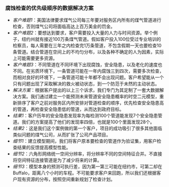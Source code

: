 ### 腐蚀检查的优先级顺序的数据解决方案

- *客户难题1*：美国法律要求煤气公司每三年要对服务区内所有的煤气管道进行检查，否则煤气公司将面临高达上百万美金的罚金。
- *客户难题2*：要想达到要求，客户需要投入大量的人力与时间资源。举个例子，纽约州就有接近100万条煤气管道。假如客户投入100位受过专业培训的检察员，每人需要在三年之内检查完1万条管道，不包含假期一天也要检查10条管道。结合管道在空间上的不均匀分布，以及各种不确定的人为因素，实际上可能需要更多资源。 
- *客户难题3*：不同管道在不同环境下出现腐蚀，安全隐患，以及老化的速度也不同。在劣质环境下，一条管道可能在一年内腐蚀三到四次，需要多次检查，而相对良好的环境下，一条管道可能十年都不会出现问题。客户希望能从一个只有问题出现了采取解决的救火被动状态，到一个防范于未然的主动状态。 
- *解决方案*：根据客户提出的以上三个诉求，我们专门为其定制了一套大数据解决方案。我们通过建立一个能预测未来管道安全隐患概率的时空二元模型，重新排序了客户之前对服务区内所安排对管道检查的顺序，优先检查安全隐患高的管道，再检查安全隐患低的管道，从而达到政府目标。 
- *结果1*：客户历年的安全隐患发现率为每检测100个管道能发现7个安全隐患管道。我们的方案提高了他们的发现率四倍，也就是100个里面发现28个。 
- *结果2*：这是我们这个案例做的第一个客户，项目的成功吸引了很多其他面临类似问题的煤气公司，从而扩张了公司产品项目。 
- *细节1*：建立模型期间，我们将客户原本要检查的管道作为验证集，用客户检查结果的反馈提高模型性能。 
- *细节2*：六角形网络统一空间分辨率，将分辨率不同的空间特征合并。不直接将空间特征连接管道是为了减少将来的计算。 
- *细节3*：模型本身的预测可执行差，因为第一第三可能在纽约市，可第二却在Buffalo，距离八个小时的车程。不可能要求客户来回跑，所以我们还根据客户现有资源的分布，按照空间重新规划了检查计划。

